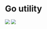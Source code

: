 # Go utility 
![](https://github.com/rickardenglund/go-utility/workflows/Go/badge.svg)
![](https://github.com/rickardenglund/go-utility/workflows/golangci-lint/badge.svg)
